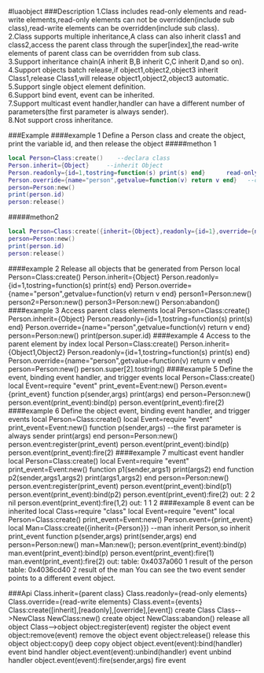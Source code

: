 #luaobject
###Description
1.Class includes  read-only elements and read-write elements,read-only elements can not be overridden(include sub class),read-write elements can be overridden(include sub class).<br>
2.Class supports multiple inheritance,A class can also inherit class1 and class2,access the parent class through the super[index],the read-write elements of parent class can be overridden from  sub class.<br>
3.Support inheritance chain(A inherit B,B inherit C,C inherit D,and so on).<br>
4.Support objects batch release,if object1,object2,object3 inherit Class1,release Class1,will release object1,object2,object3 automatic.<br>
5.Support single object element definition.<br>
6.Support bind event, event can be inherited.<br>
7.Support multicast event handler,handler can have a different number of parameters(the first parameter is always sender).<br>
8.Not support cross inheritance.<br>

###Example
####example 1
Define a Person class and create the object, print the variable id, and then release the object
#####methon 1
```lua
local Person=Class:create()    --declara class
Person.inherit={Object}     --inherit Object
Person.readonly={id=1,tostring=function(s) print(s) end}      read-only element,can not be override,can be inherited
Person.override={name="person",getvalue=function(v) return v end}   --can be override,can be inherited
person=Person:new()
print(person.id)
person:release()
```
#####methon2
```lua
local Person=Class:create({inherit={Object},readonly={id=1},override={name="person"}})
person=Person:new()
print(person.id)
person:release()
```
####example 2
Release all objects that be generated from Person
local Person=Class:create()
Person.inherit={Object}
Person.readonly={id=1,tostring=function(s) print(s) end}
Person.override={name="person",getvalue=function(v) return v end}
person1=Person:new()
person2=Person:new()
person3=Person:new()
Person:abandon()
####example 3
Access parent class elements
local Person=Class:create()
Person.inherit={Object}
Person.readonly={id=1,tostring=function(s) print(s) end}
Person.override={name="person",getvalue=function(v) return v end}
person=Person:new()
print(person.super.id) 
####example 4
Access to the parent element by index
local Person=Class:create()
Person.inherit={Object1,Object2}
Person.readonly={id=1,tostring=function(s) print(s) end}
Person.override={name="person",getvalue=function(v) return v end}
person=Person:new()
person.super[2].tostring()
####example 5
Define the event, binding event handler, and trigger events
local Person=Class:create()
local Event=require "event"
print_event=Event:new()
Person.event={print_event}
function p(sender,args) 
    print(args) 
end
person=Person:new()
person.event(print_event):bind(p)
person.event(print_event):fire(2)
####example 6
Define the object event, binding event handler, and trigger events
local Person=Class:create()
local Event=require "event"
print_event=Event:new()
function p(sender,args) --the first parameter is always sender
    print(args) 
end
person=Person:new()
person.event:register(print_event)
person.event(print_event):bind(p)
person.event(print_event):fire(2)
####example 7
multicast event handler
local Person=Class:create()
local Event=require "event"
print_event=Event:new()
function p1(sender,args1) 
    print(args2) 
end
function p2(sender,args1,args2) 
    print(args1,args2) 
end
person=Person:new()
person.event:register(print_event)
person.event(print_event):bind(p1)
person.event(print_event):bind(p2)
person.event(print_event):fire(2)
out:
2
2	nil
person.event(print_event):fire(1,2)
out:
1
1	2
####example 8
event can be inherited
local Class=require "class"
local Event=require "event"
local Person=Class:create()
print_event=Event:new()
Person.event={print_event}
local Man=Class:create({inherit={Person}})	--man inherit Person,so inherit print_event
function p(sender,args) 
    print(sender,args) 
end
person=Person:new()
man=Man:new();
person.event(print_event):bind(p)
man.event(print_event):bind(p)
person.event(print_event):fire(1)
man.event(print_event):fire(2)
out:
table: 0x4037a060	1	result of the person
table: 0x4036cd40	2	result of the man
You can see the two event sender points to a different event object.

###Api
Class.inherit={parent class}
Class.readonly={read-only elements}
Class.override={read-write elements}
Class.event={events} 
Class:create([inherit],[readonly],[override],[event])	create Class
Class-->NewClass
NewClass:new()	create object
NewClass:abandon()	release all object
Class-->object
object:register(event)	register the object event
object:remove(event)	remove the object event
object:release()	release this object
object:copy()	deep copy object
object.event(event):bind(handler)	event bind handler
object.event(event):unbind(handler)	event unbind handler
object.event(event):fire(sender,args)	fire event
